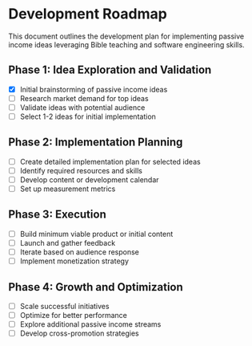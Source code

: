 # Development Roadmap

This document outlines the development plan for implementing passive income ideas leveraging Bible teaching and software engineering skills.

## Phase 1: Idea Exploration and Validation

- [x] Initial brainstorming of passive income ideas
- [ ] Research market demand for top ideas
- [ ] Validate ideas with potential audience
- [ ] Select 1-2 ideas for initial implementation

## Phase 2: Implementation Planning

- [ ] Create detailed implementation plan for selected ideas
- [ ] Identify required resources and skills
- [ ] Develop content or development calendar
- [ ] Set up measurement metrics

## Phase 3: Execution

- [ ] Build minimum viable product or initial content
- [ ] Launch and gather feedback
- [ ] Iterate based on audience response
- [ ] Implement monetization strategy

## Phase 4: Growth and Optimization

- [ ] Scale successful initiatives
- [ ] Optimize for better performance
- [ ] Explore additional passive income streams
- [ ] Develop cross-promotion strategies
